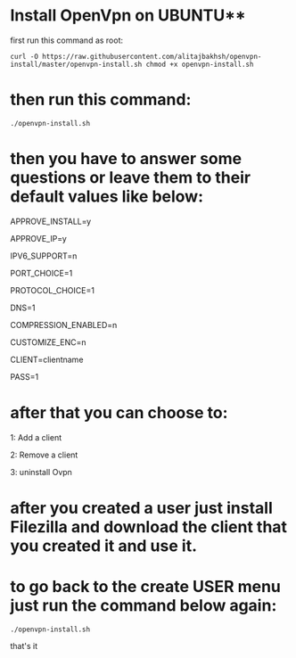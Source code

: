 # Install OpenVpn on UBUNTU**



first run this command as root:

`
curl -O https://raw.githubusercontent.com/alitajbakhsh/openvpn-install/master/openvpn-install.sh
chmod +x openvpn-install.sh
`



# then run this command:

`
./openvpn-install.sh
`


# then you have to answer some questions or leave them to their default values like below:


APPROVE_INSTALL=y

APPROVE_IP=y

IPV6_SUPPORT=n

PORT_CHOICE=1

PROTOCOL_CHOICE=1

DNS=1

COMPRESSION_ENABLED=n

CUSTOMIZE_ENC=n

CLIENT=clientname

PASS=1


# after that you can choose to:

1: Add a client

2: Remove a client

3: uninstall Ovpn

# after you created a user just install Filezilla and download the client that you created it and use it.

# to go back to the create USER menu just run the command below again: 

`
./openvpn-install.sh
`


that's it
